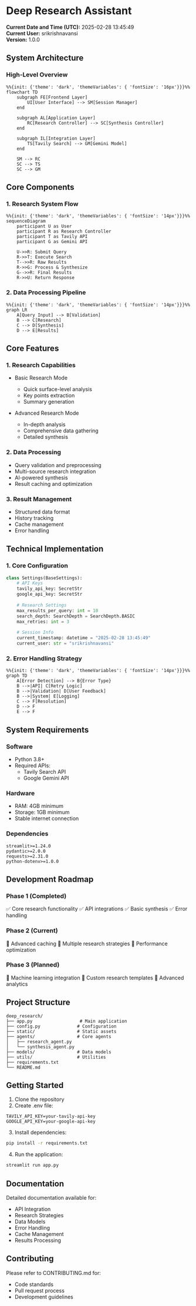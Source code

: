 # Deep Research Assistant

**Current Date and Time (UTC):** 2025-02-28 13:45:49  
**Current User:** srikrishnavansi  
**Version:** 1.0.0  

## System Architecture

### High-Level Overview
```mermaid
%%{init: {'theme': 'dark', 'themeVariables': { 'fontSize': '16px'}}}%%
flowchart TD
    subgraph FE[Frontend Layer]
        UI[User Interface] --> SM[Session Manager]
    end
    
    subgraph AL[Application Layer]
        RC[Research Controller] --> SC[Synthesis Controller]
    end
    
    subgraph IL[Integration Layer]
        TS[Tavily Search] --> GM[Gemini Model]
    end

    SM --> RC
    SC --> TS
    SC --> GM
```

## Core Components

### 1. Research System Flow
```mermaid
%%{init: {'theme': 'dark', 'themeVariables': { 'fontSize': '14px'}}}%%
sequenceDiagram
    participant U as User
    participant R as Research Controller
    participant T as Tavily API
    participant G as Gemini API
    
    U->>R: Submit Query
    R->>T: Execute Search
    T-->>R: Raw Results
    R->>G: Process & Synthesize
    G-->>R: Final Results
    R->>U: Return Response
```

### 2. Data Processing Pipeline
```mermaid
%%{init: {'theme': 'dark', 'themeVariables': { 'fontSize': '14px'}}}%%
graph LR
    A[Query Input] --> B[Validation]
    B --> C[Research]
    C --> D[Synthesis]
    D --> E[Results]
```

## Core Features

### 1. Research Capabilities
- Basic Research Mode
  - Quick surface-level analysis
  - Key points extraction
  - Summary generation

- Advanced Research Mode
  - In-depth analysis
  - Comprehensive data gathering
  - Detailed synthesis

### 2. Data Processing
- Query validation and preprocessing
- Multi-source research integration
- AI-powered synthesis
- Result caching and optimization

### 3. Result Management
- Structured data format
- History tracking
- Cache management
- Error handling

## Technical Implementation

### 1. Core Configuration
```python
class Settings(BaseSettings):
    # API Keys
    tavily_api_key: SecretStr
    google_api_key: SecretStr
    
    # Research Settings
    max_results_per_query: int = 10
    search_depth: SearchDepth = SearchDepth.BASIC
    max_retries: int = 3
    
    # Session Info
    current_timestamp: datetime = "2025-02-28 13:45:49"
    current_user: str = "srikrishnavansi"
```

### 2. Error Handling Strategy
```mermaid
%%{init: {'theme': 'dark', 'themeVariables': { 'fontSize': '14px'}}}%%
graph TD
    A[Error Detection] --> B{Error Type}
    B -->|API| C[Retry Logic]
    B -->|Validation| D[User Feedback]
    B -->|System| E[Logging]
    C --> F[Resolution]
    D --> F
    E --> F
```

## System Requirements

### Software
- Python 3.8+
- Required APIs:
  - Tavily Search API
  - Google Gemini API

### Hardware
- RAM: 4GB minimum
- Storage: 1GB minimum
- Stable internet connection

### Dependencies
```plaintext
streamlit>=1.24.0
pydantic>=2.0.0
requests>=2.31.0
python-dotenv>=1.0.0
```

## Development Roadmap

### Phase 1 (Completed)
✅ Core research functionality
✅ API integrations
✅ Basic synthesis
✅ Error handling

### Phase 2 (Current)
🔄 Advanced caching
🔄 Multiple research strategies
🔄 Performance optimization

### Phase 3 (Planned)
📅 Machine learning integration
📅 Custom research templates
📅 Advanced analytics

## Project Structure
```
deep_research/
├── app.py                  # Main application
├── config.py              # Configuration
├── static/                # Static assets
├── agents/                # Core agents
│   ├── research_agent.py
│   └── synthesis_agent.py
├── models/                # Data models
├── utils/                 # Utilities
├── requirements.txt
└── README.md
```

## Getting Started

1. Clone the repository
2. Create .env file:
```plaintext
TAVILY_API_KEY=your-tavily-api-key
GOOGLE_API_KEY=your-google-api-key
```

3. Install dependencies:
```bash
pip install -r requirements.txt
```

4. Run the application:
```bash
streamlit run app.py
```

## Documentation

Detailed documentation available for:
- API Integration
- Research Strategies
- Data Models
- Error Handling
- Cache Management
- Results Processing

## Contributing

Please refer to CONTRIBUTING.md for:
- Code standards
- Pull request process
- Development guidelines
